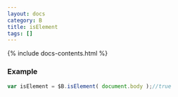 ```yaml
---
layout: docs
category: B
title: isElement
tags: []
---
```


{% include docs-contents.html %}

### Example
```js
var isElement = $B.isElement( document.body );//true
```
